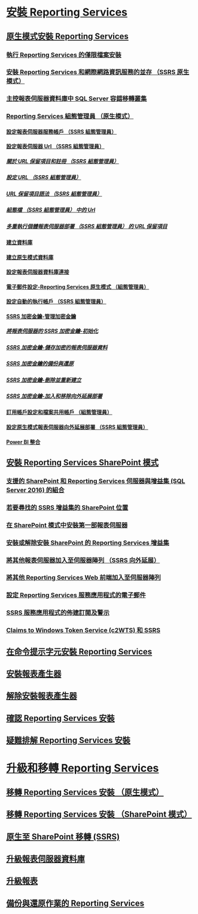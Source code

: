 # [安裝 Reporting Services](install-reporting-services.md)  
## [原生模式安裝 Reporting Services](install-reporting-services-native-mode-report-server.md)  
### [執行 Reporting Services 的僅限檔案安裝](files-only-installation-reporting-services.md)  
### [安裝 Reporting Services 和網際網路資訊服務的並存 （SSRS 原生模式）](install-reporting-and-internet-information-services-side-by-side.md)  
### [主控報表伺服器資料庫中 SQL Server 容錯移轉叢集](host-a-report-server-database-in-a-sql-server-failover-cluster.md)  
### [Reporting Services 組態管理員 （原生模式）](reporting-services-configuration-manager-native-mode.md)  
#### [設定報表伺服器服務帳戶 （SSRS 組態管理員）](configure-the-report-server-service-account-ssrs-configuration-manager.md)  
#### [設定報表伺服器 Url （SSRS 組態管理員）](configure-report-server-urls-ssrs-configuration-manager.md)  
##### [關於 URL 保留項目和註冊 （SSRS 組態管理員）](about-url-reservations-and-registration-ssrs-configuration-manager.md)  
##### [設定 URL （SSRS 組態管理員）](configure-a-url-ssrs-configuration-manager.md)  
##### [URL 保留項目語法 （SSRS 組態管理員）](url-reservation-syntax-ssrs-configuration-manager.md)  
##### [組態檔 （SSRS 組態管理員） 中的 Url](urls-in-configuration-files-ssrs-configuration-manager.md)  
##### [多重執行個體報表伺服器部署 （SSRS 組態管理員） 的 URL 保留項目](url-reservations-for-multi-instance-report-server-deployments.md)  
#### [建立資料庫](ssrs-report-server-create-a-report-server-database.md)  
#### [建立原生模式資料庫](ssrs-report-server-create-a-native-mode-report-server-database.md)  
#### [設定報表伺服器資料庫連接](configure-a-report-server-database-connection-ssrs-configuration-manager.md)  
#### [電子郵件設定-Reporting Services 原生模式 （組態管理員）](e-mail-settings-reporting-services-native-mode-configuration-manager.md)  
#### [設定自動的執行帳戶 （SSRS 組態管理員）](configure-the-unattended-execution-account-ssrs-configuration-manager.md)  
#### [SSRS 加密金鑰-管理加密金鑰](ssrs-encryption-keys-manage-encryption-keys.md)  
##### [將報表伺服器的 SSRS 加密金鑰-初始化](ssrs-encryption-keys-initialize-a-report-server.md)  
##### [SSRS 加密金鑰-儲存加密的報表伺服器資料](ssrs-encryption-keys-store-encrypted-report-server-data.md)  
##### [SSRS 加密金鑰的備份與還原](ssrs-encryption-keys-back-up-and-restore-encryption-keys.md)  
##### [SSRS 加密金鑰-刪除並重新建立](ssrs-encryption-keys-delete-and-re-create-encryption-keys.md)  
##### [SSRS 加密金鑰-加入和移除向外延展部署](add-and-remove-encryption-keys-for-scale-out-deployment.md)  
#### [訂用帳戶設定和檔案共用帳戶 （組態管理員）](subscription-settings-and-a-file-share-account-configuration-manager.md)  
#### [設定原生模式報表伺服器向外延展部署 （SSRS 組態管理員）](configure-a-native-mode-report-server-scale-out-deployment.md)  
#### [Power BI 整合](power-bi-report-server-integration-configuration-manager.md)  
## [安裝 Reporting Services SharePoint 模式](install-reporting-services-sharepoint-mode.md)  
### [支援的 SharePoint 和 Reporting Services 伺服器與增益集 (SQL Server 2016) 的組合](supported-combinations-of-sharepoint-and-reporting-services-server.md)  
### [若要尋找的 SSRS 增益集的 SharePoint 位置](where-to-find-the-reporting-services-add-in-for-sharepoint-products.md)  
### [在 SharePoint 模式中安裝第一部報表伺服器](install-the-first-report-server-in-sharepoint-mode.md)  
### [安裝或解除安裝 SharePoint 的 Reporting Services 增益集](install-or-uninstall-the-reporting-services-add-in-for-sharepoint.md)  
### [將其他報表伺服器加入至伺服器陣列 （SSRS 向外延展）](add-an-additional-report-server-to-a-farm-ssrs-scale-out.md)  
### [將其他 Reporting Services Web 前端加入至伺服器陣列](add-an-additional-reporting-services-web-front-end-to-a-farm.md)  
### [設定 Reporting Services 服務應用程式的電子郵件](configure-e-mail-for-a-reporting-services-service-application.md)  
### [SSRS 服務應用程式的佈建訂閱及警示](provision-subscriptions-and-alerts-for-ssrs-service-applications.md)  
### [Claims to Windows Token Service (c2WTS) 和 SSRS](claims-to-windows-token-service-c2wts-and-reporting-services.md)  
## [在命令提示字元安裝 Reporting Services](install-reporting-services-at-the-command-prompt.md)  
## [安裝報表產生器](install-report-builder.md)  
## [解除安裝報表產生器](uninstall-report-builder.md)  
## [確認 Reporting Services 安裝](verify-a-reporting-services-installation.md)  
## [疑難排解 Reporting Services 安裝](troubleshoot-a-reporting-services-installation.md)  

# [升級和移轉 Reporting Services](upgrade-and-migrate-reporting-services.md)  
## [移轉 Reporting Services 安裝 （原生模式）](migrate-a-reporting-services-installation-native-mode.md)  
## [移轉 Reporting Services 安裝 （SharePoint 模式）](migrate-a-reporting-services-installation-sharepoint-mode.md)  
## [原生至 SharePoint 移轉 (SSRS)](native-to-sharepoint-migration-ssrs.md)  
## [升級報表伺服器資料庫](upgrade-a-report-server-database.md)  
## [升級報表](upgrade-reports.md)  
## [備份與還原作業的 Reporting Services](backup-and-restore-operations-for-reporting-services.md)  
